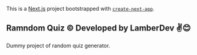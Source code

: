 This is a [Next.js](https://nextjs.org/) project bootstrapped with [`create-next-app`](https://github.com/vercel/next.js/tree/canary/packages/create-next-app).

## Ramndom Quiz © Developed by LamberDev ✌😊

Dummy project of random quiz generator.


